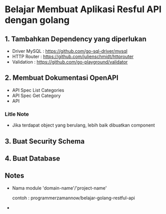 # Belajar Membuat Aplikasi Resful API dengan golang

## 1. Tambahkan Dependency yang diperlukan

- Driver MySQL : https://github.com/go-sql-driver/mysql 
- HTTP Router : https://github.com/julienschmidt/httprouter 
- Validation : https://github.com/go-playground/validator

## 2. Membuat Dokumentasi OpenAPI 

- API Spec List Categories
- API Spec Get Category
- API 

### Litle Note

- Jika terdapat object yang berulang, lebih baik dibuatkan component

## 3. Buat Security Schema

## 4. Buat Database




## Notes

- Nama module 'domain-name'/'project-name'

	contoh : programmerzamannow/belajar-golang-restful-api
	
-  

